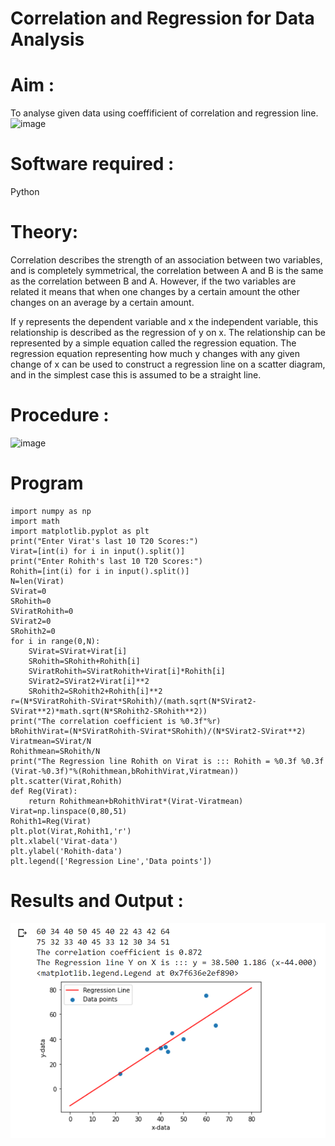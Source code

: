 # Correlation and Regression for Data Analysis
# Aim : 

To analyse given data using  coeffificient of correlation and regression line.
![image](https://user-images.githubusercontent.com/104613195/168224136-d6b64e64-7d3d-4775-9337-c8f96fe41f2d.png)


# Software required :  

Python

# Theory:

Correlation describes the strength of an association between two variables, and is completely symmetrical, the correlation between A and B is the same as the correlation between B and A. However, if the two variables are related it means that when one changes by a certain amount the other changes on an average by a certain amount.  

If y represents the dependent variable and x the independent variable, this relationship is described as the regression of y on x. The relationship can be represented by a simple equation called the regression equation. The regression equation representing how much y changes with any given change of x can be used to construct a regression line on a scatter diagram, and in the simplest case this is assumed to be a straight line.

# Procedure :

![image](https://user-images.githubusercontent.com/104613195/168225866-ac8f6610-bdc3-4ac2-a24e-2b24ba08e189.png)

# Program
```
import numpy as np
import math
import matplotlib.pyplot as plt
print("Enter Virat's last 10 T20 Scores:")
Virat=[int(i) for i in input().split()]
print("Enter Rohith's last 10 T20 Scores:")
Rohith=[int(i) for i in input().split()]
N=len(Virat)
SVirat=0
SRohith=0
SViratRohith=0
SVirat2=0
SRohith2=0
for i in range(0,N):
    SVirat=SVirat+Virat[i]
    SRohith=SRohith+Rohith[i]
    SViratRohith=SViratRohith+Virat[i]*Rohith[i]
    SVirat2=SVirat2+Virat[i]**2
    SRohith2=SRohith2+Rohith[i]**2
r=(N*SViratRohith-SVirat*SRohith)/(math.sqrt(N*SVirat2-SVirat**2)*math.sqrt(N*SRohith2-SRohith**2))
print("The correlation coefficient is %0.3f"%r)
bRohithVirat=(N*SViratRohith-SVirat*SRohith)/(N*SVirat2-SVirat**2)
Viratmean=SVirat/N
Rohithmean=SRohith/N
print("The Regression line Rohith on Virat is ::: Rohith = %0.3f %0.3f (Virat-%0.3f)"%(Rohithmean,bRohithVirat,Viratmean))
plt.scatter(Virat,Rohith)
def Reg(Virat):
    return Rohithmean+bRohithVirat*(Virat-Viratmean)
Virat=np.linspace(0,80,51)
Rohith1=Reg(Virat)
plt.plot(Virat,Rohith1,'r')
plt.xlabel('Virat-data')
plt.ylabel('Rohith-data')
plt.legend(['Regression Line','Data points'])
```




# Results and Output : 
![CORRELATION](correlation.png)
